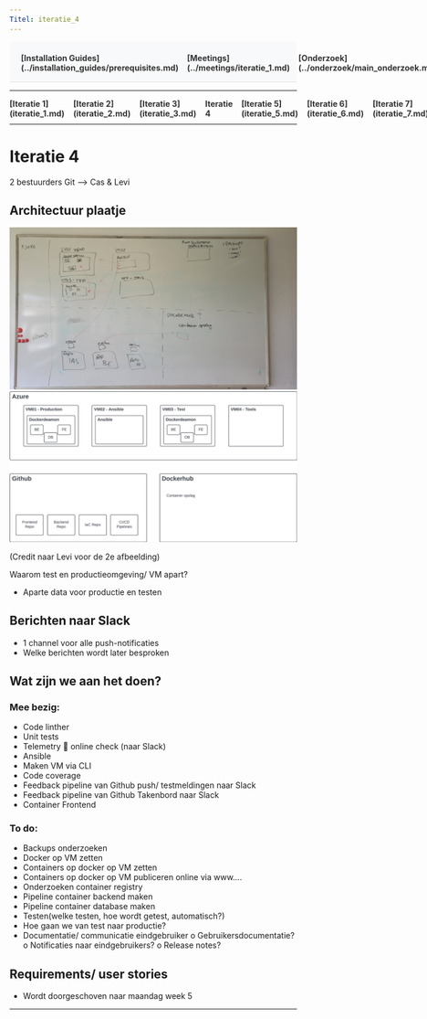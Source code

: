 ```yaml
---
Titel: iteratie_4
---
```


<div style="display:flex; justify-content:space-between; align-items:left; padding:20px; background-color:#f8f9fa; border-bottom:1px solid #e0e0e0;">
  <nav style="display:flex; gap:15px; height:30px;">
    <a markdown="1" style="text-decoration:none; color:#333; font-weight:bold;">[Installation Guides](../installation_guides/prerequisites.md)</a>
    <a markdown="1" style="text-decoration:none; color:#333; font-weight:bold;">[Meetings](../meetings/iteratie_1.md)</a>
    <a markdown="1" style="text-decoration:none; color:#333; font-weight:bold;">[Onderzoek](../onderzoek/main_onderzoek.md)</a>
    <a markdown="1" style="text-decoration:none; color:#333; font-weight:bold;">[Retrospectives](../retrospectives/home_retrospectives.md)</a>
  </nav>
</div>

---

<nav style="display:flex; gap:15px; height:30px;">
  <a markdown="1" style="text-decoration:none; color:#333; font-weight:bold;">[Iteratie 1](iteratie_1.md)</a>
  <a markdown="1" style="text-decoration:none; color:#333; font-weight:bold;">[Iteratie 2](iteratie_2.md)</a>
  <a markdown="1" style="text-decoration:none; color:#333; font-weight:bold;">[Iteratie 3](iteratie_3.md)</a>
  <a markdown="1" style="text-decoration:none; color:#333; font-weight:bold;">Iteratie 4</a>
  <a markdown="1" style="text-decoration:none; color:#333; font-weight:bold;">[Iteratie 5](iteratie_5.md)</a>
  <a markdown="1" style="text-decoration:none; color:#333; font-weight:bold;">[Iteratie 6](iteratie_6.md)</a>
  <a markdown="1" style="text-decoration:none; color:#333; font-weight:bold;">[Iteratie 7](iteratie_7.md)</a>
  <a markdown="1" style="text-decoration:none; color:#333; font-weight:bold;">[Iteratie 8](iteratie_8.md)</a>
  <a markdown="1" style="text-decoration:none; color:#333; font-weight:bold;">[Iteratie 9](iteratie_9.md)</a>
</nav>

---

# Iteratie 4

2 bestuurders Git --> Cas & Levi 


## Architectuur plaatje 
<!-- ![projectbord](https://github.com/ZuydUniversity/B2C6_B2C_Wiki/blob/9c8125ca0f3903598a1efcdf06b138a93086757a/images/imfrastructuurproject-bord.jpg)
![projectbord](https://github.com/ZuydUniversity/B2C6_B2C_Wiki/blob/9c8125ca0f3903598a1efcdf06b138a93086757a/images/infrastructuurproject-tekening.png) -->

![projectboard_1](./images/imfrastructuurproject-bord.jpg)
![projectboard_2](./images/infrastructuurproject-tekening.png)


(Credit naar Levi voor de 2e afbeelding)


Waarom test en productieomgeving/ VM apart?

-	Aparte data voor productie en testen


## Berichten naar Slack 

-	1 channel voor alle push-notificaties 
-	Welke berichten wordt later besproken


## Wat zijn we aan het doen? 

### Mee bezig:

-	Code linther
-	Unit tests
-	Telemetry  online check (naar Slack)
-	Ansible
-	Maken VM via CLI
-	Code coverage
-	Feedback pipeline van Github push/ testmeldingen naar Slack
-	Feedback pipeline van Github Takenbord naar Slack
-	Container Frontend

### To do:

-	Backups onderzoeken
-	Docker op VM zetten
-	Containers op docker op VM zetten
-	Containers op docker op VM publiceren online via www….
-	Onderzoeken container registry 
-	Pipeline container backend maken
-	Pipeline container database maken 
-	Testen(welke testen, hoe wordt getest, automatisch?)
-	Hoe gaan we van test naar productie? 
-	Documentatie/ communicatie eindgebruiker 
o	Gebruikersdocumentatie?
o	Notificaties naar eindgebruikers? 
o	Release notes? 

## Requirements/ user stories 

-	Wordt doorgeschoven naar maandag week 5

---